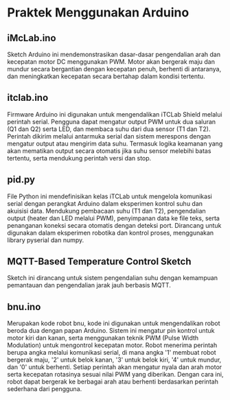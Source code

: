 # Praktek Menggunakan Arduino

##  iMcLab.ino
Sketch Arduino ini mendemonstrasikan dasar-dasar pengendalian arah dan kecepatan motor DC menggunakan PWM. 
Motor akan bergerak maju dan mundur secara bergantian dengan kecepatan penuh, berhenti di antaranya, dan meningkatkan kecepatan secara bertahap dalam kondisi tertentu.

## itclab.ino
Firmware Arduino ini digunakan untuk mengendalikan iTCLab Shield melalui perintah serial. 
Pengguna dapat mengatur output PWM untuk dua saluran (Q1 dan Q2) serta LED, dan membaca suhu dari dua sensor (T1 dan T2). 
Perintah dikirim melalui antarmuka serial dan sistem merespons dengan mengatur output atau mengirim data suhu. 
Termasuk logika keamanan yang akan mematikan output secara otomatis jika suhu sensor melebihi batas tertentu, serta mendukung perintah versi dan stop.

## pid.py
File Python ini mendefinisikan kelas iTCLab untuk mengelola komunikasi serial dengan perangkat Arduino dalam eksperimen kontrol suhu dan akuisisi data. 
Mendukung pembacaan suhu (T1 dan T2), pengendalian output (heater dan LED melalui PWM), penyimpanan data ke file teks, serta penanganan koneksi secara otomatis dengan deteksi port. 
Dirancang untuk digunakan dalam eksperimen robotika dan kontrol proses, menggunakan library pyserial dan numpy.


## MQTT-Based Temperature Control Sketch
Sketch ini dirancang untuk sistem pengendalian suhu dengan kemampuan pemantauan dan pengendalian jarak jauh berbasis MQTT.

## bnu.ino
Merupakan kode robot bnu, kode ini digunakan untuk mengendalikan robot beroda dua dengan papan Arduino. Sistem ini mengatur pin kontrol untuk motor kiri dan kanan, serta menggunakan teknik PWM (Pulse Width Modulation) untuk mengontrol kecepatan motor. Robot menerima perintah berupa angka melalui komunikasi serial, di mana angka '1' membuat robot bergerak maju, '2' untuk belok kanan, '3' untuk belok kiri, '4' untuk mundur, dan '0' untuk berhenti. Setiap perintah akan mengatur nyala dan arah motor serta kecepatan rotasinya sesuai nilai PWM yang diberikan. Dengan cara ini, robot dapat bergerak ke berbagai arah atau berhenti berdasarkan perintah sederhana dari pengguna.
